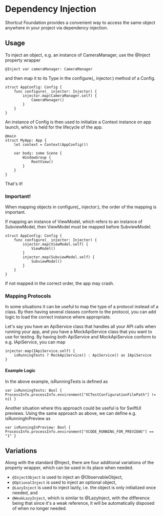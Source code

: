 # Dependency Injection
Shortcut Foundation provides a convenient way to access the same object anywhere in your project via dependency injection.

## Usage
To inject an object, e.g. an instance of CameraManager, use the @Inject property wrapper
```
@Inject var cameraManager: CameraManager
```
and then map it to its Type in the configure(_ injector:) method of a Config.
```
struct AppConfig: Config {
    func configure(_ injector: Injector) {
        injector.map(CameraManager.self) {
            CameraManager()
        }
    }
}
```
An instance of Config is then used to initialize a Context instance on app launch, which is held for the lifecycle of the app.
```
@main
struct MyApp: App {
    let context = Context(AppConfig())

    var body: some Scene {
        WindowGroup {
            RootView()
        }
    }
}
```

That's it!

### Important!
When mapping objects in configure(_ injector:), the order of the mapping is important.

If mapping an instance of ViewModel, which refers to an instance of SubviewModel, then ViewModel must be mapped before SubviewModel.
```
struct AppConfig: Config {
    func configure(_ injector: Injector) {
        injector.map(ViewModel.self) {
            ViewModel()
        }
        injector.map(SubviewModel.self) {
            SubviewModel()
        }
    }
}
```
If not mapped in the correct order, the app may crash.

### Mapping Protocols
In some situations it can be useful to map the type of a protocol instead of a class. By then having several classes conform to the protocol, you can add logic to load the correct instance where appropriate.

Let's say you have an ApiService class that handles all your API calls when running your app, and you have a MockApiService class that you want to use for testing. By having both ApiService and MockApiService conform to e.g. IApiService, you can map
```
injector.map(IApiService.self) {
    isRunningTests ? MockApiService() : ApiService() as IApiService
}
```
#### Example Logic
In the above example, isRunningTests is defined as
```
var isRunningTests: Bool { ProcessInfo.processInfo.environment["XCTestConfigurationFilePath"] != nil }
```
Another situation where this approach could be useful is for SwiftUI previews. Using the same approach as above, we can define e.g. isRunningInPreview as
```
var isRunningInPreview: Bool { ProcessInfo.processInfo.environment["XCODE_RUNNING_FOR_PREVIEWS"] == "1" }
```

## Variations
Along with the standard @Inject, there are four additional variations of the property wrapper, which can be used in its place when needed.
- `@InjectObject` is used to inject an @ObservableObject,
- `@OptionalInject` is used to inject an optional object,
- `@LazyInject` is used to inject lazily, i.e. the object is only initialized once needed, and
- `@WeakLazyInject`, which is similar to @LazyInject, with the difference being that since it's a weak reference, it will be automatically disposed of when no longer needed.
